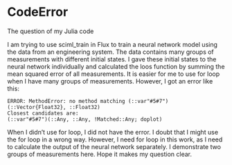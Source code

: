 # CodeError
The question of my Julia code


I am trying to use sciml_train in Flux to train a neural network model using the data from an engineering system. The data contains many groups of measurements with different initial states. I gave these initial states to the neural network individually and calculated the loos function by summing the mean squared error of all measurements. It is easier for me to use for loop when I have many groups of measurements. However, I got an error like this:

```
ERROR: MethodError: no method matching (::var"#5#7")(::Vector{Float32}, ::Float32)
Closest candidates are:
(::var"#5#7")(::Any, ::Any, !Matched::Any; doplot)
```

When I didn’t use for loop, I did not have the error. I doubt that I might use the for loop in a wrong way. However, I need for loop in this work, as I need to calculate the output of the neural network separately. 
I demonstrate two groups of measurements here. Hope it makes my question clear.

